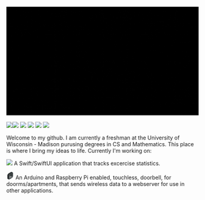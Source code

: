 
![](https://github.com/humaspasta/humaspasta/blob/main/Intro.gif)


<p><image src="https://img.icons8.com/?size=100&id=12584&format=png&color=FFFFFF" fill="white" stroke="white"><image src="https://img.icons8.com/?size=100&id=31825&format=png&color=FFFFFF">
    <image src="https://img.icons8.com/?size=100&id=2572&format=png&color=FFFFFF">
        <image src="https://img.icons8.com/?size=100&id=1043&format=png&color=FFFFFF">
    <image src="https://img.icons8.com/?size=100&id=39853&format=png&color=FFFFFF">
    <image src="https://img.icons8.com/?size=100&id=1045&format=png&color=FFFFFF"
</p>
<p>
Welcome to my github. I am currently a freshman at the University of Wisconsin - Madison purusing degrees in CS and Mathematics. This place is where I bring my ideas to life. Currently I'm working on:



<img src="https://img.icons8.com/?size=100&id=DpcJAB6rakc6&format=png&color=000000" length=20 width=20> A Swift/SwiftUI application that tracks excercise statistics. 


</p>

<p>
  <img src="https://github.com/humaspasta/humaspasta/blob/main/coding.png" width=20 height=20> An Arduino and Raspberry Pi enabled, touchless, doorbell, for doorms/apartments, that sends wireless data to a webserver for use in other applications. 
</p>

<!--   
Links to important pages
-->








<!--
**humaspasta/humaspasta** is a ✨ _special_ ✨ repository because its `README.md` (this file) appears on your GitHub profile.

Here are some ideas to get you started:

- 🔭 I’m currently working on ...
- 🌱 I’m currently learning ...
- 👯 I’m looking to collaborate on ...
- 🤔 I’m looking for help with ...
- 💬 Ask me about ...
- 📫 How to reach me: ...
- 😄 Pronouns: ...
- ⚡ Fun fact: ...
-->
